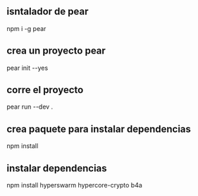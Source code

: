 ## isntalador de pear
npm i -g pear
## crea un proyecto pear
pear init --yes
## corre el proyecto
pear run --dev .
## crea paquete para instalar dependencias
npm install
## instalar dependencias
npm install hyperswarm hypercore-crypto b4a